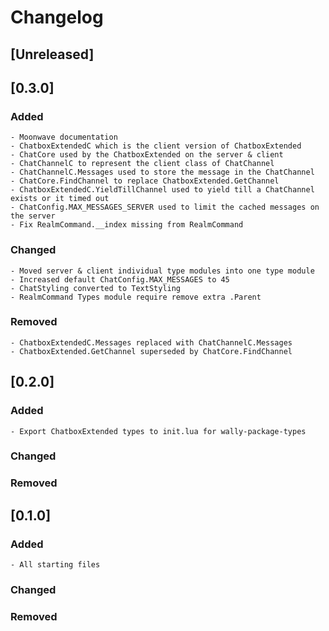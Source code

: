 # Changelog

## [Unreleased]

## [0.3.0]
### Added
    - Moonwave documentation
    - ChatboxExtendedC which is the client version of ChatboxExtended
    - ChatCore used by the ChatboxExtended on the server & client
    - ChatChannelC to represent the client class of ChatChannel
    - ChatChannelC.Messages used to store the message in the ChatChannel
    - ChatCore.FindChannel to replace ChatboxExtended.GetChannel
    - ChatboxExtendedC.YieldTillChannel used to yield till a ChatChannel exists or it timed out
    - ChatConfig.MAX_MESSAGES_SERVER used to limit the cached messages on the server
    - Fix RealmCommand.__index missing from RealmCommand
### Changed
    - Moved server & client individual type modules into one type module
    - Increased default ChatConfig.MAX_MESSAGES to 45
    - ChatStyling converted to TextStyling
    - RealmCommand Types module require remove extra .Parent
### Removed
    - ChatboxExtendedC.Messages replaced with ChatChannelC.Messages
    - ChatboxExtended.GetChannel superseded by ChatCore.FindChannel

## [0.2.0]
### Added
    - Export ChatboxExtended types to init.lua for wally-package-types
### Changed
### Removed

## [0.1.0]
### Added
    - All starting files
### Changed
### Removed